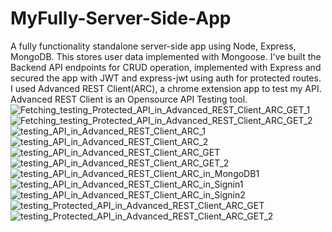 # MyFully-Server-Side-App
A fully functionality standalone server-side app using Node, Express, MongoDB. 
This stores user data implemented with Mongoose.
I've built the Backend API endpoints for CRUD operation, implemented with Express and secured the app with JWT and express-jwt using auth for protected routes.
I used Advanced REST Client(ARC), a chrome extension app to test my API.
Advanced REST Client is an Opensource API Testing tool.
![Fetching_testing_Protected_API_in_Advanced_REST_Client_ARC_GET_1](https://user-images.githubusercontent.com/43505777/109548801-bc6ce880-7a92-11eb-9d6b-8cf0c80db49f.JPG)
![Fetching_testing_Protected_API_in_Advanced_REST_Client_ARC_GET_2](https://user-images.githubusercontent.com/43505777/109548802-bd057f00-7a92-11eb-9c8b-e22a590cc2cd.JPG)
![testing_API_in_Advanced_REST_Client_ARC_1](https://user-images.githubusercontent.com/43505777/109548803-bd9e1580-7a92-11eb-84b8-74eb4f480058.JPG)
![testing_API_in_Advanced_REST_Client_ARC_2](https://user-images.githubusercontent.com/43505777/109548805-be36ac00-7a92-11eb-8a39-7bdc53f2de4e.JPG)
![testing_API_in_Advanced_REST_Client_ARC_GET](https://user-images.githubusercontent.com/43505777/109548806-be36ac00-7a92-11eb-82f1-8ad60f050b20.JPG)
![testing_API_in_Advanced_REST_Client_ARC_GET_2](https://user-images.githubusercontent.com/43505777/109548808-becf4280-7a92-11eb-9c53-596d63c8e548.JPG)
![testing_API_in_Advanced_REST_Client_ARC_in_MongoDB1](https://user-images.githubusercontent.com/43505777/109548809-becf4280-7a92-11eb-9fc6-f5a63c65c1fc.JPG)
![testing_API_in_Advanced_REST_Client_ARC_in_Signin1](https://user-images.githubusercontent.com/43505777/109548810-bf67d900-7a92-11eb-821f-6715b9918c2c.JPG)
![testing_API_in_Advanced_REST_Client_ARC_in_Signin2](https://user-images.githubusercontent.com/43505777/109548812-c0006f80-7a92-11eb-91db-e70c4f8a1460.JPG)
![testing_Protected_API_in_Advanced_REST_Client_ARC_GET](https://user-images.githubusercontent.com/43505777/109548813-c0006f80-7a92-11eb-975e-821e9c356a6b.JPG)
![testing_Protected_API_in_Advanced_REST_Client_ARC_GET_2](https://user-images.githubusercontent.com/43505777/109548814-c0990600-7a92-11eb-8ef3-0c230e506e39.JPG)
